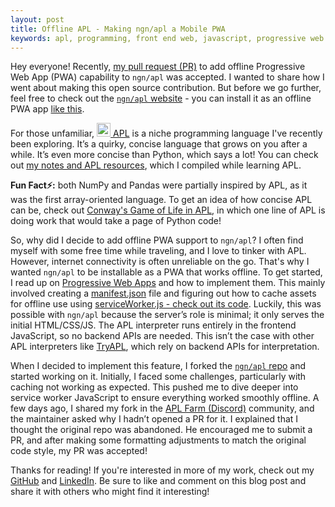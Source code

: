 ```yaml
---
layout: post
title: Offline APL - Making ngn/apl a Mobile PWA
keywords: apl, programming, front end web, javascript, progressive web app, mobile app, open source, github
---
```


Hey everyone! Recently, [my pull request (PR)](https://github.com/abrudz/ngn-apl/pull/3) to add offline Progressive Web App (PWA) capability to `ngn/apl` was accepted. I wanted to share how I went about making this open source contribution. But before we go further, feel free to check out the [`ngn/apl` website](https://abrudz.github.io/ngn-apl) - you can install it as an offline PWA app [like this](https://support.google.com/chrome/answer/9658361).

For those unfamiliar, [<img src="{{ site.baseurl }}/images/apl_logo.png" width="22" alt="apl-logo"> APL](https://en.wikipedia.org/wiki/APL_(programming_language)) is a niche programming language I've recently been exploring. It’s a quirky, concise language that grows on you after a while. It’s even more concise than Python, which says a lot! You can check out [my notes and APL resources](https://github.com/sohang3112/apl), which I compiled while learning APL.

**Fun Fact⚡:** both NumPy and Pandas were partially inspired by APL, as it was the first array-oriented language. To get an idea of how concise APL can be, check out [Conway's Game of Life in APL](https://aplwiki.com/wiki/Conway%27s_Game_of_Life), in which one line of APL is doing work that would take a page of Python code!

So, why did I decide to add offline PWA support to `ngn/apl`? I often find myself with some free time while traveling, and I love to tinker with APL. However, internet connectivity is often unreliable on the go. That's why I wanted `ngn/apl` to be installable as a PWA that works offline. To get started, I read up on [Progressive Web Apps](https://developer.mozilla.org/en-US/docs/Web/Progressive_web_apps) and how to implement them. This mainly involved creating a [manifest.json](https://github.com/abrudz/ngn-apl/blob/master/manifest.json) file and figuring out how to cache assets for offline use using [serviceWorker.js - check out its code](https://github.com/abrudz/ngn-apl/blob/master/serviceWorker.js). Luckily, this was possible with `ngn/apl` because the server’s role is minimal; it only serves the initial HTML/CSS/JS. The APL interpreter runs entirely in the frontend JavaScript, so no backend APIs are needed. This isn’t the case with other APL interpreters like [TryAPL](https://tryapl.org/), which rely on backend APIs for interpretation.

When I decided to implement this feature, I forked the [`ngn/apl` repo](https://github.com/abrudz/ngn-apl) and started working on it. Initially, I faced some challenges, particularly with caching not working as expected. This pushed me to dive deeper into service worker JavaScript to ensure everything worked smoothly offline. A few days ago, I shared my fork in the [APL Farm (Discord)](https://discord.gg/yHna7nt7zx) community, and the maintainer asked why I hadn’t opened a PR for it. I explained that I thought the original repo was abandoned. He encouraged me to submit a PR, and after making some formatting adjustments to match the original code style, my PR was accepted!

Thanks for reading! If you're interested in more of my work, check out my [GitHub](https://github.com/sohang3112) and [LinkedIn](https://in.linkedin.com/in/sohang-chopra). Be sure to like and comment on this blog post and share it with others who might find it interesting!

